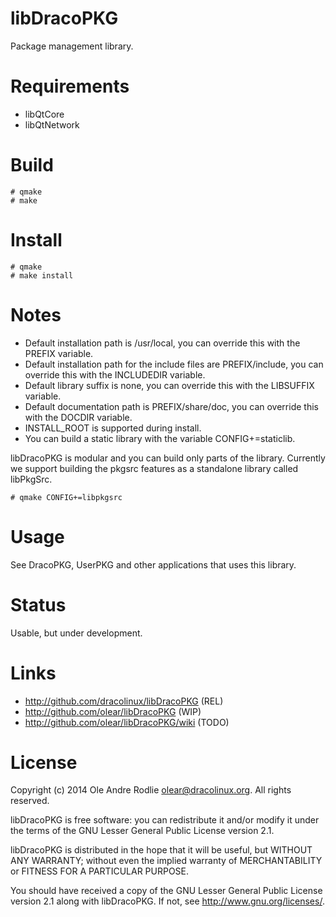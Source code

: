 libDracoPKG
===========

Package management library.

Requirements
============

 * libQtCore
 * libQtNetwork

Build
=====

```
# qmake
# make
```

Install
=======

```
# qmake
# make install
```

Notes
=====

 * Default installation path is /usr/local, you can override this with the PREFIX variable.
 * Default installation path for the include files are PREFIX/include, you can override this with the INCLUDEDIR variable.
 * Default library suffix is none, you can override this with the LIBSUFFIX variable.
 * Default documentation path is PREFIX/share/doc, you can override this with the DOCDIR variable.
 * INSTALL_ROOT is supported during install.
 * You can build a static library with the variable CONFIG+=staticlib.

libDracoPKG is modular and you can build only parts of the library. Currently we support building the pkgsrc features as a standalone library called libPkgSrc.

```
# qmake CONFIG+=libpkgsrc
```

Usage
=====

See DracoPKG, UserPKG and other applications that uses this library.

Status
======

Usable, but under development.

Links
=====

 * http://github.com/dracolinux/libDracoPKG (REL)
 * http://github.com/olear/libDracoPKG (WIP)
 * http://github.com/olear/libDracoPKG/wiki (TODO)

License
=======

Copyright (c) 2014 Ole Andre Rodlie <olear@dracolinux.org>. All rights reserved.

libDracoPKG is free software: you can redistribute it and/or modify it under the terms of the GNU Lesser General Public License version 2.1.

libDracoPKG is distributed in the hope that it will be useful, but WITHOUT ANY WARRANTY; without even the implied warranty of MERCHANTABILITY or FITNESS FOR A PARTICULAR PURPOSE.

You should have received a copy of the GNU Lesser General Public License version 2.1 along with libDracoPKG.  If not, see <http://www.gnu.org/licenses/>.
